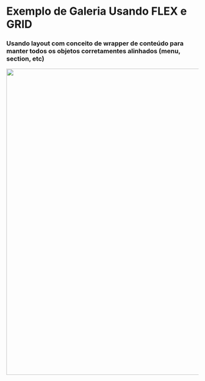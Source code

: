 # Exemplo de Galeria Usando FLEX e GRID

### Usando layout com conceito de wrapper de conteúdo para manter todos os objetos corretamentes alinhados (menu, section, etc)

<img src="gif.gif" width="800">